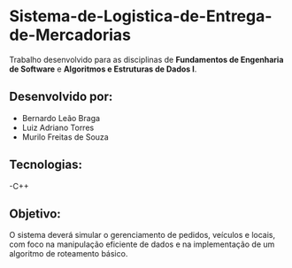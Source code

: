 # Sistema-de-Logistica-de-Entrega-de-Mercadorias
Trabalho desenvolvido para as disciplinas de **Fundamentos de Engenharia de Software** e **Algoritmos e Estruturas de Dados I**.

## Desenvolvido por: 
- Bernardo Leão Braga
- Luiz Adriano Torres
- Murilo Freitas de Souza

## Tecnologias:
-C++

## Objetivo:
O sistema deverá simular o gerenciamento de pedidos, veículos e locais, com foco na manipulação eficiente de dados e na implementação de um algoritmo de roteamento básico.
